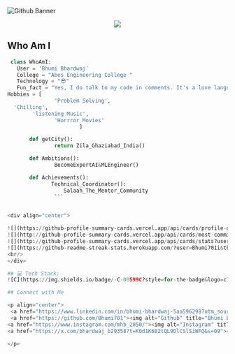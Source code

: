 ![Github Banner](banner.png)

<p align="center">
  <img src="https://readme-typing-svg.herokuapp.com?color=0d8eceF&size=30&center=true&vCenter=true&width=550&height=70&lines=Hey+There,+I'm+Ravi+Choudhary;I+Love+Programming;An+Open+Source+Enthusiast;Front+End+Web+Developer;Loves+To+Build+Projects;A+Problem+Solver;">
</p>


  ## Who Am I
 ```python
  class WhoAmI:
    User = 'Bhumi Bhardwaj'
    College = "Abes Engineering College "
    Technology = "😎"
    Fun_fact = "Yes, I do talk to my code in comments. It's a love language!"
Hobbies = [
                'Problem Solving',
   'Chilling',
         'listening Music',
                'Horrror Movies'
                        ]

        def getCity():
                return Zila_Ghaziabad_India()

        def Ambitions():
                BecomeExpertAI&MLEngineer()

        def Achievements():
               Technical_Coordinator():
                   Salaah_The_Mentor_Community
                ```


<div align="center">

![](https://github-profile-summary-cards.vercel.app/api/cards/profile-details?username=Bhumi701&theme=default)
![](http://github-profile-summary-cards.vercel.app/api/cards/most-commit-language?username=Bhumi701&theme=vue)
![](http://github-profile-summary-cards.vercel.app/api/cards/stats?username=Bhumi701&theme=nord_bright&)
![](https://github-readme-streak-stats.herokuapp.com/?user=Bhumi701i&theme=vue&hide_border=true)	
 <br/>
</div> 

## 💻 Tech Stack:
![C](https://img.shields.io/badge/-C-00599C?style=for-the-badge&logo=c) ![CPP](https://img.shields.io/badge/-C++-00599C?style=for-the-badge&logo=c) ![HTML](https://img.shields.io/badge/-HTML-E34F26?style=for-the-badge&logo=html5&logoColor=white) ![CSS](https://img.shields.io/badge/-CSS-1572B6?style=for-the-badge&logo=css3) ![Flutter](https://img.shields.io/badge/-Flutter-00599C?style=for-the-badge&logo=flutter) ![Dart](https://img.shields.io/badge/-Dart-00599C?style=for-the-badge&logo=dart) ![Python](https://img.shields.io/badge/python-3670A0?style=for-the-badge&logo=python&logoColor=ffdd54) ![Pandas](https://img.shields.io/badge/pandas-%23150458.svg?style=for-the-badge&logo=pandas&logoColor=white) ![NumPy](https://img.shields.io/badge/numpy-%23013243.svg?style=for-the-badge&logo=numpy&logoColor=white) ![MySQL](https://img.shields.io/badge/mysql-%2300000f.svg?style=for-the-badge&logo=mysql&logoColor=white) 

## Connect with Me

<p align="center">
  <a href="https://www.linkedin.com/in/bhumi-bhardwaj-5aa596298?utm_source=share&utm_campaign=share_via&utm_content=profile&utm_medium=android_app"><img alt="Linkedin" title="Bhumi Bhardwaj Linkedin" src="https://img.shields.io/badge/LinkedIn-0077B5?style=for-the-badge&logo=linkedin&logoColor=white"></a>
  <a href="https://github.com/Bhumi701"><img alt="Github" title="Bhumi Bhardwaj Github" src="https://img.shields.io/badge/GitHub-100000?style=for-the-badge&logo=github&logoColor=white"></a>
 <a href="https://www.instagram.com/mhb_2050/"><img alt="Instagram" title="Bhumi Bhardwaj Instagram" src="https://img.shields.io/badge/Instagram-E4405F?style=for-the-badge&logo=instagram&logoColor=white"></a>
<a href="https://x.com/bhardwaj_b29358?t=K0d1K6B2tQL9DlCSlSiWFQ&s=09"><img alt="Twitter" title="Bhumi Bhardwaj Twitter" src="https://img.shields.io/badge/Twitter-1DA1F2?style=for-the-badge&logo=x&logoColor=white"></a>

</p>
       
